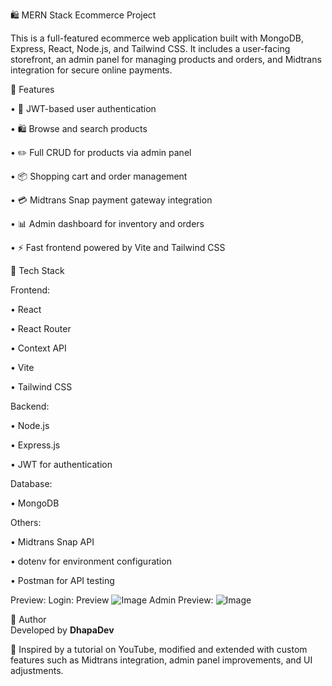 🛍️ MERN Stack Ecommerce Project

This is a full-featured ecommerce web application built with MongoDB, Express, React, Node.js, and Tailwind CSS. It includes a user-facing storefront, an admin panel for managing products and orders, and Midtrans integration for secure online payments.

🚀 Features

•	🔐 JWT-based user authentication

•	🛍️ Browse and search products

•	✏️ Full CRUD for products via admin panel

•	📦 Shopping cart and order management

•	💳 Midtrans Snap payment gateway integration

•	📊 Admin dashboard for inventory and orders

•	⚡ Fast frontend powered by Vite and Tailwind CSS

🧱 Tech Stack

Frontend:

•	React

•	React Router

•	Context API

•	Vite

•	Tailwind CSS

Backend:

•	Node.js

•	Express.js

•	JWT for authentication

Database:

•	MongoDB

Others:

•	Midtrans Snap API

•	dotenv for environment configuration

•	Postman for API testing

Preview:
Login: Preview
![Image](https://github.com/user-attachments/assets/3fd74104-8bd5-48ae-9f6e-bed9fd944109)
Admin Preview: 
![Image](https://github.com/user-attachments/assets/557382c2-0055-4263-8fdd-c155d44f5a3b)


🙌 Author  
Developed by **DhapaDev**

🔗 Inspired by a tutorial on YouTube, modified and extended with custom features such as Midtrans integration, admin panel improvements, and UI adjustments.
